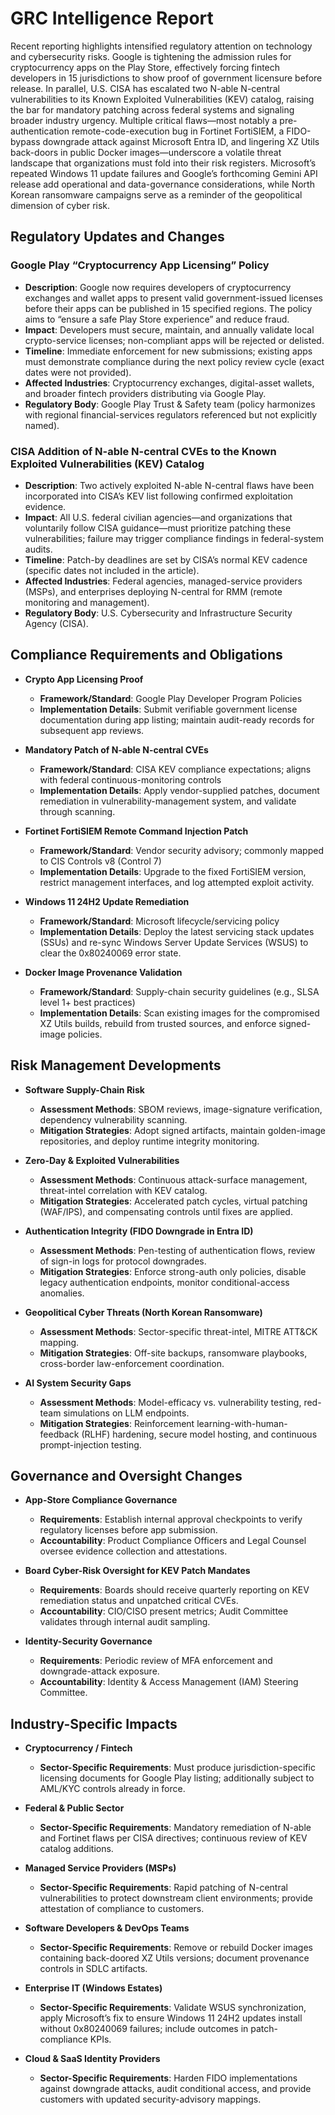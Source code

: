 # GRC Intelligence Report

Recent reporting highlights intensified regulatory attention on technology and cybersecurity risks. Google is tightening the admission rules for cryptocurrency apps on the Play Store, effectively forcing fintech developers in 15 jurisdictions to show proof of government licensure before release. In parallel, U.S. CISA has escalated two N-able N-central vulnerabilities to its Known Exploited Vulnerabilities (KEV) catalog, raising the bar for mandatory patching across federal systems and signaling broader industry urgency. Multiple critical flaws—most notably a pre-authentication remote-code-execution bug in Fortinet FortiSIEM, a FIDO-bypass downgrade attack against Microsoft Entra ID, and lingering XZ Utils back-doors in public Docker images—underscore a volatile threat landscape that organizations must fold into their risk registers. Microsoft’s repeated Windows 11 update failures and Google’s forthcoming Gemini API release add operational and data-governance considerations, while North Korean ransomware campaigns serve as a reminder of the geopolitical dimension of cyber risk.

## Regulatory Updates and Changes

### Google Play “Cryptocurrency App Licensing” Policy
- **Description**: Google now requires developers of cryptocurrency exchanges and wallet apps to present valid government-issued licenses before their apps can be published in 15 specified regions. The policy aims to “ensure a safe Play Store experience” and reduce fraud.
- **Impact**: Developers must secure, maintain, and annually validate local crypto-service licenses; non-compliant apps will be rejected or delisted.
- **Timeline**: Immediate enforcement for new submissions; existing apps must demonstrate compliance during the next policy review cycle (exact dates were not provided).
- **Affected Industries**: Cryptocurrency exchanges, digital-asset wallets, and broader fintech providers distributing via Google Play.
- **Regulatory Body**: Google Play Trust & Safety team (policy harmonizes with regional financial-services regulators referenced but not explicitly named).

### CISA Addition of N-able N-central CVEs to the Known Exploited Vulnerabilities (KEV) Catalog
- **Description**: Two actively exploited N-able N-central flaws have been incorporated into CISA’s KEV list following confirmed exploitation evidence.
- **Impact**: All U.S. federal civilian agencies—and organizations that voluntarily follow CISA guidance—must prioritize patching these vulnerabilities; failure may trigger compliance findings in federal-system audits.
- **Timeline**: Patch-by deadlines are set by CISA’s normal KEV cadence (specific dates not included in the article).
- **Affected Industries**: Federal agencies, managed-service providers (MSPs), and enterprises deploying N-central for RMM (remote monitoring and management).
- **Regulatory Body**: U.S. Cybersecurity and Infrastructure Security Agency (CISA).

## Compliance Requirements and Obligations

- **Crypto App Licensing Proof**  
  - **Framework/Standard**: Google Play Developer Program Policies  
  - **Implementation Details**: Submit verifiable government license documentation during app listing; maintain audit-ready records for subsequent app reviews.

- **Mandatory Patch of N-able N-central CVEs**  
  - **Framework/Standard**: CISA KEV compliance expectations; aligns with federal continuous-monitoring controls  
  - **Implementation Details**: Apply vendor-supplied patches, document remediation in vulnerability-management system, and validate through scanning.

- **Fortinet FortiSIEM Remote Command Injection Patch**  
  - **Framework/Standard**: Vendor security advisory; commonly mapped to CIS Controls v8 (Control 7)  
  - **Implementation Details**: Upgrade to the fixed FortiSIEM version, restrict management interfaces, and log attempted exploit activity.

- **Windows 11 24H2 Update Remediation**  
  - **Framework/Standard**: Microsoft lifecycle/servicing policy  
  - **Implementation Details**: Deploy the latest servicing stack updates (SSUs) and re-sync Windows Server Update Services (WSUS) to clear the 0x80240069 error state.

- **Docker Image Provenance Validation**  
  - **Framework/Standard**: Supply-chain security guidelines (e.g., SLSA level 1+ best practices)  
  - **Implementation Details**: Scan existing images for the compromised XZ Utils builds, rebuild from trusted sources, and enforce signed-image policies.

## Risk Management Developments

- **Software Supply-Chain Risk**  
  - **Assessment Methods**: SBOM reviews, image-signature verification, dependency vulnerability scanning.  
  - **Mitigation Strategies**: Adopt signed artifacts, maintain golden-image repositories, and deploy runtime integrity monitoring.

- **Zero-Day & Exploited Vulnerabilities**  
  - **Assessment Methods**: Continuous attack-surface management, threat-intel correlation with KEV catalog.  
  - **Mitigation Strategies**: Accelerated patch cycles, virtual patching (WAF/IPS), and compensating controls until fixes are applied.

- **Authentication Integrity (FIDO Downgrade in Entra ID)**  
  - **Assessment Methods**: Pen-testing of authentication flows, review of sign-in logs for protocol downgrades.  
  - **Mitigation Strategies**: Enforce strong-auth only policies, disable legacy authentication endpoints, monitor conditional-access anomalies.

- **Geopolitical Cyber Threats (North Korean Ransomware)**  
  - **Assessment Methods**: Sector-specific threat-intel, MITRE ATT&CK mapping.  
  - **Mitigation Strategies**: Off-site backups, ransomware playbooks, cross-border law-enforcement coordination.

- **AI System Security Gaps**  
  - **Assessment Methods**: Model-efficacy vs. vulnerability testing, red-team simulations on LLM endpoints.  
  - **Mitigation Strategies**: Reinforcement learning-with-human-feedback (RLHF) hardening, secure model hosting, and continuous prompt-injection testing.

## Governance and Oversight Changes

- **App-Store Compliance Governance**  
  - **Requirements**: Establish internal approval checkpoints to verify regulatory licenses before app submission.  
  - **Accountability**: Product Compliance Officers and Legal Counsel oversee evidence collection and attestations.

- **Board Cyber-Risk Oversight for KEV Patch Mandates**  
  - **Requirements**: Boards should receive quarterly reporting on KEV remediation status and unpatched critical CVEs.  
  - **Accountability**: CIO/CISO present metrics; Audit Committee validates through internal audit sampling.

- **Identity-Security Governance**  
  - **Requirements**: Periodic review of MFA enforcement and downgrade-attack exposure.  
  - **Accountability**: Identity & Access Management (IAM) Steering Committee.

## Industry-Specific Impacts

- **Cryptocurrency / Fintech**  
  - **Sector-Specific Requirements**: Must produce jurisdiction-specific licensing documents for Google Play listing; additionally subject to AML/KYC controls already in force.

- **Federal & Public Sector**  
  - **Sector-Specific Requirements**: Mandatory remediation of N-able and Fortinet flaws per CISA directives; continuous review of KEV catalog additions.

- **Managed Service Providers (MSPs)**  
  - **Sector-Specific Requirements**: Rapid patching of N-central vulnerabilities to protect downstream client environments; provide attestation of compliance to customers.

- **Software Developers & DevOps Teams**  
  - **Sector-Specific Requirements**: Remove or rebuild Docker images containing back-doored XZ Utils versions; document provenance controls in SDLC artifacts.

- **Enterprise IT (Windows Estates)**  
  - **Sector-Specific Requirements**: Validate WSUS synchronization, apply Microsoft’s fix to ensure Windows 11 24H2 updates install without 0x80240069 failures; include outcomes in patch-compliance KPIs.

- **Cloud & SaaS Identity Providers**  
  - **Sector-Specific Requirements**: Harden FIDO implementations against downgrade attacks, audit conditional access, and provide customers with updated security-advisory mappings.

